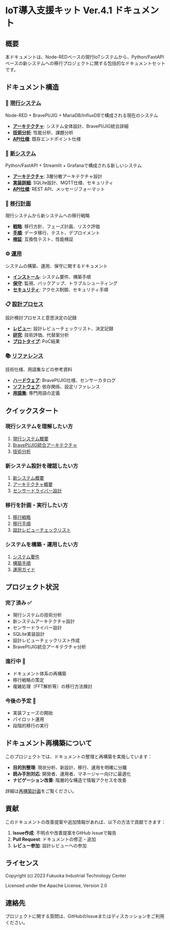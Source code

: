 # IoT導入支援キット Ver.4.1 ドキュメント

## 概要

本ドキュメントは、Node-REDベースの現行IoTシステムから、Python/FastAPIベースの新システムへの移行プロジェクトに関する包括的なドキュメントセットです。

## ドキュメント構造

### 🔧 [現行システム](current-system/)
Node-RED + BravePI/JIG + MariaDB/InfluxDBで構成される現在のシステム

- **[アーキテクチャ](current-system/architecture/)**: システム全体設計、BravePI/JIG統合詳細
- **[技術分析](current-system/analysis/)**: 性能分析、課題分析
- **[API仕様](current-system/api/)**: 既存エンドポイント仕様

### 🚀 [新システム](new-system/)
Python/FastAPI + Streamlit + Grafanaで構成される新しいシステム

- **[アーキテクチャ](new-system/architecture/)**: 3層分散アーキテクチャ設計
- **[実装詳細](new-system/implementation/)**: SQLite設計、MQTT仕様、セキュリティ
- **[API仕様](new-system/api/)**: REST API、メッセージフォーマット

### 🔄 [移行計画](migration/)
現行システムから新システムへの移行戦略

- **[戦略](migration/strategy/)**: 移行方針、フェーズ計画、リスク評価
- **[手順](migration/procedures/)**: データ移行、テスト、デプロイメント
- **[検証](migration/validation/)**: 互換性テスト、性能検証

### ⚙️ [運用](operations/)
システムの構築、運用、保守に関するドキュメント

- **[インストール](operations/installation/)**: システム要件、構築手順
- **[保守](operations/maintenance/)**: 監視、バックアップ、トラブルシューティング
- **[セキュリティ](operations/security/)**: アクセス制御、セキュリティ手順

### 📋 [設計プロセス](design/)
設計検討プロセスと意思決定の記録

- **[レビュー](design/reviews/)**: 設計レビューチェックリスト、決定記録
- **[研究](design/research/)**: 技術評価、代替案分析
- **[プロトタイプ](design/prototypes/)**: PoC結果

### 📚 [リファレンス](reference/)
技術仕様、用語集などの参考資料

- **[ハードウェア](reference/hardware/)**: BravePI/JIG仕様、センサーカタログ
- **[ソフトウェア](reference/software/)**: 依存関係、設定リファレンス
- **[用語集](reference/glossary.md)**: 専門用語の定義

## クイックスタート

### 現行システムを理解したい方
1. [現行システム概要](current-system/README.md)
2. [BravePI/JIG統合アーキテクチャ](current-system/architecture/bravepi-bravejig-integration.md)
3. [技術分析](current-system/analysis/technical-analysis.md)

### 新システム設計を確認したい方
1. [新システム概要](new-system/README.md)
2. [アーキテクチャ概要](new-system/architecture/overview.md)
3. [センサードライバー設計](new-system/architecture/sensor-drivers.md)

### 移行を計画・実行したい方
1. [移行戦略](migration/strategy/overview.md)
2. [移行手順](migration/procedures/data-migration.md)
3. [設計レビューチェックリスト](design/reviews/design-review-checklist.md)

### システムを構築・運用したい方
1. [システム要件](operations/installation/requirements.md)
2. [構築手順](operations/installation/edge-gateway-setup.md)
3. [運用ガイド](operations/maintenance/monitoring.md)

## プロジェクト状況

### 完了済み ✅
- 現行システムの技術分析
- 新システムアーキテクチャ設計
- センサードライバー設計
- SQLite実装設計
- 設計レビューチェックリスト作成
- BravePI/JIG統合アーキテクチャ分析

### 進行中 🔄
- ドキュメント体系の再構築
- 移行戦略の策定
- 複雑処理（FFT解析等）の移行方法検討

### 今後の予定 📅
- 実装フェーズの開始
- パイロット運用
- 段階的移行の実行

## ドキュメント再構築について

このプロジェクトでは、ドキュメントの整理と再構築を実施しています：

- **目的別整理**: 現状分析、新設計、移行、運用を明確に分離
- **読み手別対応**: 開発者、運用者、マネージャー向けに最適化
- **ナビゲーション改善**: 階層的な構造で情報アクセスを改善

詳細は[再構築計画](REORGANIZATION_PLAN.md)をご覧ください。

## 貢献

このドキュメントの改善提案や追加情報があれば、以下の方法で貢献できます：

1. **Issue作成**: 不明点や改善提案をGitHub Issueで報告
2. **Pull Request**: ドキュメントの修正・追加
3. **レビュー参加**: 設計レビューへの参加

## ライセンス

Copyright (c) 2023 Fukuoka Industrial Technology Center

Licensed under the Apache License, Version 2.0

## 連絡先

プロジェクトに関する質問は、GitHubのIssueまたはディスカッションをご利用ください。